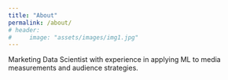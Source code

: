 ```yaml
---
title: "About"
permalink: /about/
# header:
#     image: "assets/images/img1.jpg"
---
```


Marketing Data Scientist with experience in applying ML to media measurements and audience strategies.